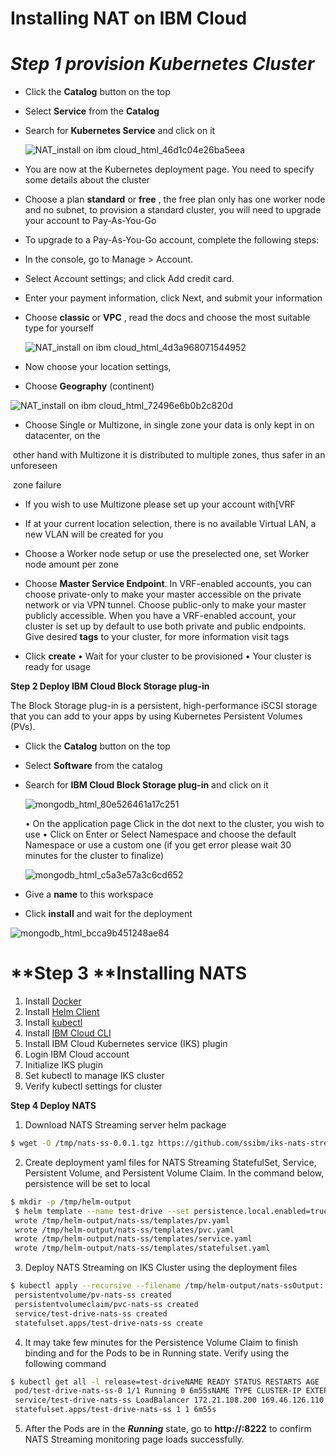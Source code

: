 # Installing NAT on IBM Cloud

# *Step 1 provision Kubernetes Cluster* 

- Click the **Catalog** button on the top

- Select **Service** from the **Catalog**

- Search for **Kubernetes Service** and click on it

  ![NAT_install on ibm cloud_html_46d1c04e26ba5eea](https://user-images.githubusercontent.com/5286796/106412230-39de1280-646d-11eb-85d8-b48491ff1d12.png)

- You are now at the Kubernetes deployment page. You need to specify some details about the cluster

- Choose a plan **standard** or **free** , the free plan only has one worker node and no subnet, to provision a standard cluster, you will need to upgrade your account to Pay-As-You-Go

- To upgrade to a Pay-As-You-Go account, complete the following steps:

- In the console, go to Manage > Account.

- Select Account settings; and click Add credit card.

- Enter your payment information, click Next, and submit your information

- Choose **classic** or **VPC** , read the docs and choose the most suitable type for yourself

  ![NAT_install on ibm cloud_html_4d3a968071544952](https://user-images.githubusercontent.com/5286796/106412226-39457c00-646d-11eb-9ad0-5055ca1a9ae2.png)

- Now choose your location settings,

- Choose **Geography** (continent)

![NAT_install on ibm cloud_html_72496e6b0b2c820d](https://user-images.githubusercontent.com/5286796/106412223-36e32200-646d-11eb-822b-4abe72488d00.png)

-   Choose 	Single or Multizone, in single zone your data is only kept in on 	datacenter, on the

​      other hand with Multizone it is distributed to multiple zones, thus safer in an unforeseen

​      zone failure

- If you wish to use Multizone please set up your account with[VRF

- If at your current location selection, there is no available Virtual LAN, a new VLAN will be created for you
- Choose a Worker node setup or use the preselected one, set Worker node amount per zone
- Choose **Master Service Endpoint**. In VRF-enabled accounts, you can choose private-only to make your master accessible on the private network or via VPN tunnel. Choose public-only to make your master publicly accessible. When you have a VRF-enabled account, your cluster is set up by default to use both private and public endpoints.
   Give desired **tags** to your cluster, for more information visit tags
- Click **create**
   • Wait for your cluster to be provisioned
   • Your cluster is ready for usage

**Step 2 Deploy IBM Cloud Block Storage plug-in**

The Block Storage plug-in is a persistent, high-performance iSCSI storage that you can add to your apps by using Kubernetes Persistent Volumes (PVs).

- Click the **Catalog** button on the top

- Select **Software** from the catalog

- Search for **IBM Cloud Block Storage plug-in** and click on it
  
   ![mongodb_html_80e526461a17c251](https://user-images.githubusercontent.com/5286796/106396725-c9fd6700-642f-11eb-8606-71998e0bbbc2.png)
   
   • On the application page Click in the dot next to the cluster, you wish to use
   • Click on Enter or Select Namespace and choose the default Namespace or use a custom one (if you get error please wait 30 minutes for the cluster to finalize)
   
   ![mongodb_html_c5a3e57a3c6cd652](https://user-images.githubusercontent.com/5286796/106396724-c964d080-642f-11eb-8e55-c82480054778.png)
   
- Give a **name** to this workspace

- Click **install** and wait for the deployment

![mongodb_html_bcca9b451248ae84](https://user-images.githubusercontent.com/5286796/106396722-c79b0d00-642f-11eb-81f9-084f9c9f04be.png)

# **Step 3 **Installing NATS


 

1. Install [Docker](https://docs.docker.com/install)  
2. Install [Helm 	Client](https://helm.sh/docs/using_helm/#installing-the-helm-client) 
3. Install [kubectl](https://kubernetes.io/docs/tasks/tools/install-kubectl/#install-kubectl)
4. Install [IBM 	Cloud CLI](https://cloud.ibm.com/docs/cli/reference/ibmcloud?topic=cloud-cli-install-ibmcloud-cli#shell_install)
5. Install IBM Cloud Kubernetes service (IKS) plugin
6. Login IBM Cloud account
7. Initialize IKS plugin
8. Set kubectl to manage IKS cluster
9. Verify kubectl settings for cluster

**Step 4 Deploy NATS**

1. Download NATS Streaming server helm package

```sh
$ wget -O /tmp/nats-ss-0.0.1.tgz https://github.com/ssibm/iks-nats-streaming/raw/master/deploy/nats-ss-0.0.1.tgz
```

2. Create deployment yaml files for NATS Streaming StatefulSet, Service, Persistent Volume, and Persistent Volume Claim. In the command below, persistence will be set to local



```sh
$ mkdir -p /tmp/helm-output
 $ helm template --name test-drive --set persistence.local.enabled=true --output-dir /tmp/helm-output /tmp/nats-ss-0.0.1.tgzOutput:
 wrote /tmp/helm-output/nats-ss/templates/pv.yaml
 wrote /tmp/helm-output/nats-ss/templates/pvc.yaml
 wrote /tmp/helm-output/nats-ss/templates/service.yaml
 wrote /tmp/helm-output/nats-ss/templates/statefulset.yaml
```

3. Deploy NATS Streaming on IKS Cluster using the deployment files



```sh
$ kubectl apply --recursive --filename /tmp/helm-output/nats-ssOutput:
 persistentvolume/pv-nats-ss created
 persistentvolumeclaim/pvc-nats-ss created
 service/test-drive-nats-ss created
 statefulset.apps/test-drive-nats-ss create
```

4. It may take few minutes for the Persistence Volume Claim to finish binding and for the Pods to be in Running state. Verify using the following command

 

```sh
$ kubectl get all -l release=test-driveNAME READY STATUS RESTARTS AGE
 pod/test-drive-nats-ss-0 1/1 Running 0 6m55sNAME TYPE CLUSTER-IP EXTERNAL-IP PORT(S) AGE
 service/test-drive-nats-ss LoadBalancer 172.21.108.200 169.46.126.110 4222:30882/TCP,8222:30685/TCP 6m55sNAME DESIRED CURRENT AGE
 statefulset.apps/test-drive-nats-ss 1 1 6m55s
```

5. After the Pods are in the  ***Running*** state, go to **http://*****<EXTERNAL-IP>*****:8222** to confirm NATS Streaming monitoring page loads successfully.

```sh

```